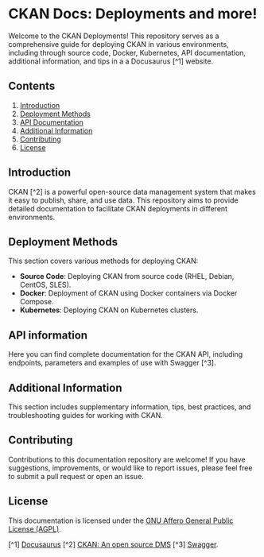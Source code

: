 # CKAN Docs: Deployments and more!
Welcome to the CKAN Deployments! This repository serves as a comprehensive guide for deploying CKAN in various environments, including through source code, Docker, Kubernetes, API documentation, additional information, and tips in a a Docusaurus [^1] website.

## Contents
1. [Introduction](#introduction)
2. [Deployment Methods](#deployment-methods)
3. [API Documentation](#api-documentation)
4. [Additional Information](#additional-information)
5. [Contributing](#contributing)
6. [License](#license)

## Introduction
CKAN [^2] is a powerful open-source data management system that makes it easy to publish, share, and use data. This repository aims to provide detailed documentation to facilitate CKAN deployments in different environments.

## Deployment Methods
This section covers various methods for deploying CKAN:

- **Source Code**: Deploying CKAN from source code (RHEL, Debian, CentOS, SLES).
- **Docker**: Deployment of CKAN using Docker containers via Docker Compose.
- **Kubernetes**: Deploying CKAN on Kubernetes clusters.

## API information
Here you can find complete documentation for the CKAN API, including endpoints, parameters and examples of use with Swagger [^3].

## Additional Information
This section includes supplementary information, tips, best practices, and troubleshooting guides for working with CKAN.

## Contributing
Contributions to this documentation repository are welcome! If you have suggestions, improvements, or would like to report issues, please feel free to submit a pull request or open an issue.

## License
This documentation is licensed under the [GNU Affero General Public License (AGPL)](https://www.gnu.org/licenses/agpl-3.0.html).

[^1] [Docusaurus](https://docusaurus.io/)
[^2] [CKAN: An open source DMS](https://ckan.org/)
[^3] [Swagger](https://swagger.io/).
